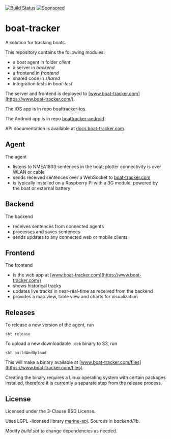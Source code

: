 [![Build Status](https://travis-ci.org/malliina/boat.png?branch=master)](https://travis-ci.org/malliina/boat)
[![Sponsored](https://img.shields.io/badge/chilicorn-sponsored-brightgreen.svg?logo=data%3Aimage%2Fpng%3Bbase64%2CiVBORw0KGgoAAAANSUhEUgAAAA4AAAAPCAMAAADjyg5GAAABqlBMVEUAAAAzmTM3pEn%2FSTGhVSY4ZD43STdOXk5lSGAyhz41iz8xkz2HUCWFFhTFFRUzZDvbIB00Zzoyfj9zlHY0ZzmMfY0ydT0zjj92l3qjeR3dNSkoZp4ykEAzjT8ylUBlgj0yiT0ymECkwKjWqAyjuqcghpUykD%2BUQCKoQyAHb%2BgylkAyl0EynkEzmkA0mUA3mj86oUg7oUo8n0k%2FS%2Bw%2Fo0xBnE5BpU9Br0ZKo1ZLmFZOjEhesGljuzllqW50tH14aS14qm17mX9%2Bx4GAgUCEx02JySqOvpSXvI%2BYvp2orqmpzeGrQh%2Bsr6yssa2ttK6v0bKxMBy01bm4zLu5yry7yb29x77BzMPCxsLEzMXFxsXGx8fI3PLJ08vKysrKy8rL2s3MzczOH8LR0dHW19bX19fZ2dna2trc3Nzd3d3d3t3f39%2FgtZTg4ODi4uLj4%2BPlGxLl5eXm5ubnRzPn5%2Bfo6Ojp6enqfmzq6urr6%2Bvt7e3t7u3uDwvugwbu7u7v6Obv8fDz8%2FP09PT2igP29vb4%2BPj6y376%2Bu%2F7%2Bfv9%2Ff39%2Fv3%2BkAH%2FAwf%2FtwD%2F9wCyh1KfAAAAKXRSTlMABQ4VGykqLjVCTVNgdXuHj5Kaq62vt77ExNPX2%2Bju8vX6%2Bvr7%2FP7%2B%2FiiUMfUAAADTSURBVAjXBcFRTsIwHAfgX%2FtvOyjdYDUsRkFjTIwkPvjiOTyX9%2FAIJt7BF570BopEdHOOstHS%2BX0s439RGwnfuB5gSFOZAgDqjQOBivtGkCc7j%2B2e8XNzefWSu%2BsZUD1QfoTq0y6mZsUSvIkRoGYnHu6Yc63pDCjiSNE2kYLdCUAWVmK4zsxzO%2BQQFxNs5b479NHXopkbWX9U3PAwWAVSY%2FpZf1udQ7rfUpQ1CzurDPpwo16Ff2cMWjuFHX9qCV0Y0Ok4Jvh63IABUNnktl%2B6sgP%2BARIxSrT%2FMhLlAAAAAElFTkSuQmCC)](http://spiceprogram.org/oss-sponsorship)

# boat-tracker

A solution for tracking boats.

This repository contains the following modules:

- a boat agent in folder *client*
- a server in *backend*
- a frontend in *frontend*
- shared code in *shared*
- integration tests in *boat-test*

The server and frontend is deployed to [www.boat-tracker.com](https://www.boat-tracker.com/).

The iOS app is in repo [boattracker-ios](https://github.com/malliina/boattracker-ios).

The Android app is in repo [boattracker-android](https://github.com/malliina/boattracker-android).

API documentation is available at [docs.boat-tracker.com](https://docs.boat-tracker.com).

## Agent

The agent 

- listens to NMEA1803 sentences in the boat; plotter connectivity is over WLAN or cable
- sends received sentences over a WebSocket to [boat-tracker.com](https://www.boat-tracker.com/)
- is typically installed on a Raspberry Pi with a 3G module, powered by the boat or external battery

## Backend

The backend 

- receives sentences from connected agents
- processes and saves sentences
- sends updates to any connected web or mobile clients

## Frontend

The frontend 

- is the web app at [www.boat-tracker.com](https://www.boat-tracker.com/)
- shows historical tracks
- updates live tracks in near-real-time as received from the backend
- provides a map view, table view and charts for visualization

## Releases

To release a new version of the agent, run

    sbt release
    
To upload a new downloadable `.deb` binary to S3, run

    sbt buildAndUpload
    
This will make a binary available at [www.boat-tracker.com/files](https://www.boat-tracker.com/files).

Creating the binary requires a Linux operating system with certain packages installed,
therefore it is currently a separate step from the release process.

## License

Licensed under the 3-Clause BSD License.

Uses LGPL -licensed library [marine-api](https://ktuukkan.github.io/marine-api/). Sources in *backend/lib*.

Modify *build.sbt* to change dependencies as needed.
